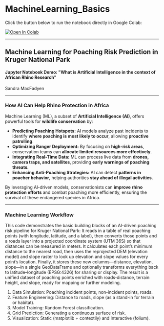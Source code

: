 # MachineLearning_Basics

Click the button below to run the notebook directly in Google Colab:

[![Open In Colab](https://colab.research.google.com/assets/colab-badge.svg)](https://colab.research.google.com/github/macSands/MachineLearning_Basics/blob/main/AfRSG_ML_example.ipynb)

---

## **Machine Learning for Poaching Risk Prediction in Kruger National Park**

#### Jupyter Notebook Demo: "What is Artificial Intelligence in the context of African Rhino Research"
Sandra MacFadyen

---

### **How AI Can Help Rhino Protection in Africa**
Machine Learning (ML), a subset of **Artificial Intelligence (AI)**, offers powerful tools for **wildlife conservation** by:

- **Predicting Poaching Hotspots:** AI models analyze past incidents to identify **where poaching is most likely to occur**, allowing **proactive patrolling**.
- **Optimizing Ranger Deployment:** By focusing on **high-risk areas**, conservation teams can **allocate limited resources more effectively**.
- **Integrating Real-Time Data:** ML can process live data from **drones, camera traps, and satellites**, providing **early warnings of poaching threats**.
- **Enhancing Anti-Poaching Strategies:** AI can detect **patterns in poacher behavior**, helping authorities **stay ahead of illegal activities**.

By leveraging AI-driven models, conservationists can **improve rhino protection efforts** and combat poaching more efficiently, ensuring the survival of these endangered species in Africa.

---

### Machine Learning Workflow
This code demonstrates the basic building blocks of an AI-driven poaching risk pipeline for Kruger National Park:
It reads in a table of real poaching points (with longitude, latitude, and a label), then converts those points and a roads layer into a projected coordinate system (UTM 36S) so that distances can be measured in meters. It calculates each point’s minimum distance to the nearest road, then uses the reprojected DEM (elevation model) and slope raster to look up elevation and slope values for every point’s location. Finally, it stores these new columns—distance, elevation, slope—in a single GeoDataFrame and optionally transforms everything back to latitude–longitude (EPSG:4326) for sharing or display. The result is a unified dataset of poaching points enriched with roads‐distance, terrain height, and slope, ready for mapping or further modeling.

1. Data Simulation: Poaching incident points, non-incident points, roads.   
2. Feature Engineering: Distance to roads, slope (as a stand-in for terrain or habitat).   
3. Model Training: Random Forest classification.   
4. Grid Prediction: Generating a continuous surface of risk.   
5. Visualization: Static (matplotlib + contextily) and Interactive (folium).